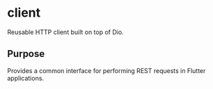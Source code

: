 # client

Reusable HTTP client built on top of Dio.

## Purpose
Provides a common interface for performing REST requests in Flutter applications.
